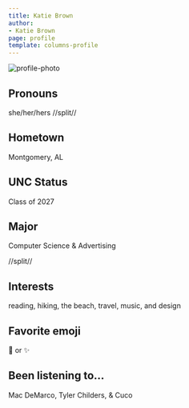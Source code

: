 ```yaml
---
title: Katie Brown
author:
- Katie Brown
page: profile
template: columns-profile
---
```


![profile-photo](../../../static/profile-photos/kgbro.jpg)

## Pronouns
she/her/hers
//split//

## Hometown
Montgomery, AL

## UNC Status
Class of 2027

## Major
Computer Science & Advertising  

//split//

## Interests
reading, hiking, the beach, travel, music, and design

## Favorite emoji
🦕 or ✨

## Been listening to...
Mac DeMarco, Tyler Childers, & Cuco